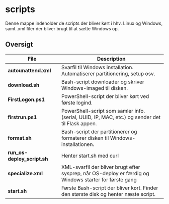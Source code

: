 # scripts

Denne mappe indeholder de scripts der bliver kørt i hhv. Linux og Windows, samt .xml filer der bliver brugt til at sætte Windows op.

## Oversigt

| File                     | Description                                                                                      |
|--------------------------|--------------------------------------------------------------------------------------------------|
| **autounattend.xml**     | Svarfil til Windows installation. Automatiserer partitionering, setup osv.                       |
| **download.sh**          | Bash-script downloader og skriver Windows-imaged til disken.                                     |
| **FirstLogon.ps1**       | PowerShell-script der bliver kørt ved første logind.                |
| **firstrun.ps1**         | PowerShell-script som samler info. (serial, UUID, IP, MAC, etc.) og sender det til Flask appen.      |
| **format.sh**            | Bash-script der partitionerer og formaterer disken til Windows-installationen.  |
| **run_os-deploy_script.sh** | Henter start.sh med curl                        |
| **specialize.xml**       | XML-svarfil der bliver brugt efter sysprep, når OS-deploy er færdig og Windows starter for første gang |
| **start.sh**             | Første Bash-script der bliver kørt. Finder den største disk og henter næste script. |

